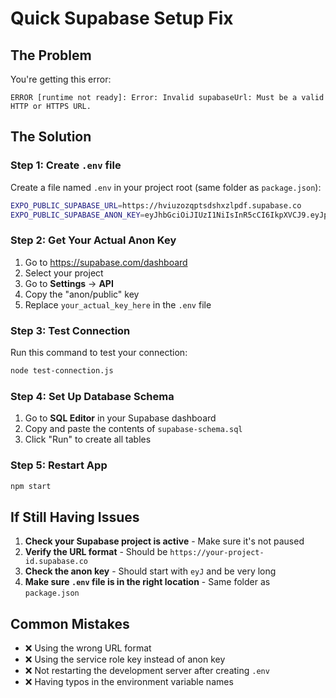 # Quick Supabase Setup Fix

## The Problem
You're getting this error:
```
ERROR [runtime not ready]: Error: Invalid supabaseUrl: Must be a valid HTTP or HTTPS URL.
```

## The Solution

### Step 1: Create `.env` file
Create a file named `.env` in your project root (same folder as `package.json`):

```bash
EXPO_PUBLIC_SUPABASE_URL=https://hviuzozqptsdshxzlpdf.supabase.co
EXPO_PUBLIC_SUPABASE_ANON_KEY=eyJhbGciOiJIUzI1NiIsInR5cCI6IkpXVCJ9.eyJpc3MiOiJzdXBhYmFzZSIsInJlZiI6Imh2aXV6b3pxcHRzZHNoeHpscGRmIiwicm9sZSI6ImFub24iLCJpYXQiOjE3MzQ5NzI4MDAsImV4cCI6MjA1MDU0ODgwMH0.your_actual_key_here
```

### Step 2: Get Your Actual Anon Key
1. Go to https://supabase.com/dashboard
2. Select your project
3. Go to **Settings** → **API**
4. Copy the "anon/public" key
5. Replace `your_actual_key_here` in the `.env` file

### Step 3: Test Connection
Run this command to test your connection:
```bash
node test-connection.js
```

### Step 4: Set Up Database Schema
1. Go to **SQL Editor** in your Supabase dashboard
2. Copy and paste the contents of `supabase-schema.sql`
3. Click "Run" to create all tables

### Step 5: Restart App
```bash
npm start
```

## If Still Having Issues

1. **Check your Supabase project is active** - Make sure it's not paused
2. **Verify the URL format** - Should be `https://your-project-id.supabase.co`
3. **Check the anon key** - Should start with `eyJ` and be very long
4. **Make sure `.env` file is in the right location** - Same folder as `package.json`

## Common Mistakes
- ❌ Using the wrong URL format
- ❌ Using the service role key instead of anon key
- ❌ Not restarting the development server after creating `.env`
- ❌ Having typos in the environment variable names

